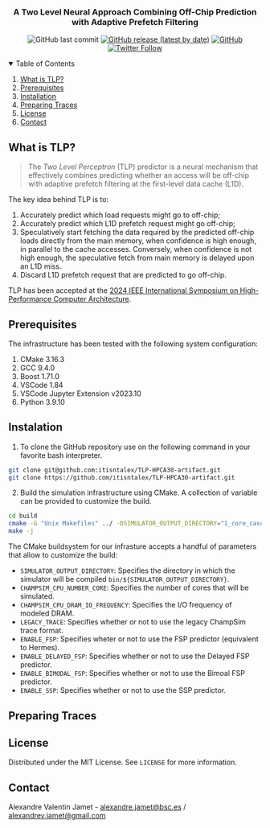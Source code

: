 <p align="center">
  <h3 align="center">A Two Level Neural Approach Combining Off-Chip Prediction with Adaptive Prefetch Filtering</h3>
</p>

<p align="center">
<img alt="GitHub last commit" src="https://img.shields.io/github/last-commit/itisntalex/TLP-HPCA30-artifact" />
<a href="https://github.com/itisntalex/TLP-HPCA30-artifact/releases">
    <img alt="GitHub release (latest by date)" src="https://img.shields.io/github/v/release/itisntalex/TLP-HPCA30-artifact"></a>
    <a href="https://github.com/itisntalex/TLP-HPCA30-artifact/blob/main/LICENSE">
        <img alt="GitHub" src="https://img.shields.io/badge/License-MIT-yellow.svg" />
    </a>
    <a href="https://twitter.com/intent/follow?screen_name=jesuisalexjamet">
    <img src="https://img.shields.io/twitter/follow/jesuisalexjamet" alt="Twitter Follow" /></a>
</p>

<details open="open">
  <summary>Table of Contents</summary>
  <ol>
    <li><a href="#what-is-tlp">What is TLP?</a></li>
    <!-- <li><a href="#about-the-framework">About the Framework</a></li> -->
    <li><a href="#prerequisites">Prerequisites</a></li>
    <li><a href="#installation">Installation</a></li>
    <li><a href="#preparing-traces">Preparing Traces</a></li>
    <!-- <li><a href="#experimental-workflow">Experimental Workflow</a></li>
      <ul>
        <li><a href="#launching-experiments">Launching Experiments</a></li>
        <li><a href="#rolling-up-statistics">Rolling up Statistics</a></li>
        <li><a href="#running-mcpat">Running McPAT</a></li>
      </ul>
    </li> -->
    <!-- <li><a href="#brief-code-walkthrough">Brief Code Walkthrough</a></li>
    <li><a href="#frequently-asked-questions">Frequently Asked Questions</a></li>
    <li><a href="#citation">Citation</a></li> -->
    <li><a href="#license">License</a></li>
    <li><a href="#contact">Contact</a></li>
    <!-- <li><a href="#acknowledgments">Acknowledgments</a></li> -->
  </ol>
</details>

## What is TLP?

> The *Two Level Perceptron* (TLP) predictor is a neural mechanism that
effectively combines predicting whether an access will be off-chip
with adaptive prefetch filtering at the first-level data cache (L1D).

The key idea behind TLP is to: 
 1. Accurately predict which load requests might go to off-chip;
 2. Accurately predict which L1D prefetch request might go off-chip;
 3. Speculatively start fetching the data required by the predicted off-chip loads directly from the main memory, when confidence is high enough, in parallel to the cache accesses. Conversely, when confidence is not high enough, the speculative fetch from main memory is delayed upon an L1D miss.
 4. Discard L1D prefetch request that are predicted to go off-chip.

TLP has been accepted at the [2024 IEEE International Symposium on High-Performance Computer Architecture](https://hpca-conf.org/2024/).

## Prerequisites

The infrastructure has been tested with the following system configuration:

1. CMake 3.16.3
2. GCC 9.4.0
3. Boost 1.71.0
4. VSCode 1.84
5. VSCode Jupyter Extension v2023.10
6. Python 3.9.10

## Instalation

1. To clone the GitHub repository use on the following command in your favorite bash interpreter.

  ```bash
  git clone git@github.com:itisntalex/TLP-HPCA30-artifact.git
  git clone https://github.com/itisntalex/TLP-HPCA30-artifact.git
  ```

2. Build the simulation infrastructure using CMake. A collection of variable can be provided to customize the build.

```bash
cd build
cmake -G "Unix Makefiles" ../ -DSIMULATOR_OUTPUT_DIRECTORY="1_core_cascade_lake" -DCHAMPSIM_CPU_NUMBER_CORE=1 -DCHAMPSIM_CPU_DRAM_IO_FREQUENCY=800 -DLEGACY_TRACE=ON -DENABLE_FSP=OFF -DENABLE_DELAYED_FSP=OFF -DENABLE_BIMODAL_FSP=OFF -DENABLE_SSP=OFF
make -j
```

The CMake buildsystem for our infrasture accepts a handful of parameters that allow to customize the build:
- `SIMULATOR_OUTPUT_DIRECTORY`: Specifies the directory in which the simulator will be compiled `bin/${SIMULATOR_OUTPUT_DIRECTORY}`.
- `CHAMPSIM_CPU_NUMBER_CORE`: Specifies the number of cores that will be simulated.
- `CHAMPSIM_CPU_DRAM_IO_FREQUENCY`: Specifies the I/O frequency of modeled DRAM.
- `LEGACY_TRACE`: Specifies whether or not to use the legacy ChampSim trace format.
- `ENABLE_FSP`: Specifies wheter or not to use the FSP predictor (equivalent to Hermes).
- `ENABLE_DELAYED_FSP`: Specifies whether or not to use the Delayed FSP predictor.
- `ENABLE_BIMODAL_FSP`: Specifies whether or not to use the Bimoal FSP predictor.
- `ENABLE_SSP`: Specifies whether or not to use the SSP predictor.

## Preparing Traces

## License
Distributed under the MIT License. See `LICENSE` for more information.

## Contact
Alexandre Valentin Jamet - alexandre.jamet@bsc.es / alexandrev.jamet@gmail.com

<!-- ## Acknowledgments -->